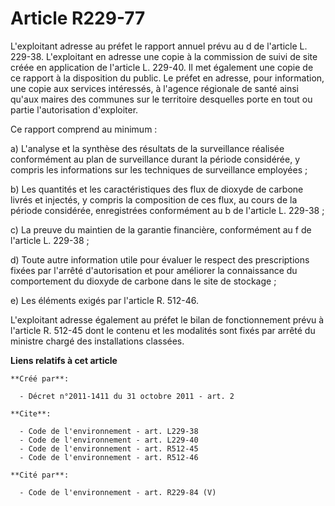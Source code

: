 # Article R229-77

L'exploitant adresse au préfet le rapport annuel prévu au d de l'article L. 229-38. L'exploitant en adresse une copie à la
commission de suivi de site créée en application de l'article L. 229-40. Il met également une copie de ce rapport à la
disposition du public. Le préfet en adresse, pour information, une copie aux services intéressés, à l'agence régionale de
santé ainsi qu'aux maires des communes sur le territoire desquelles porte en tout ou partie l'autorisation d'exploiter. 

Ce rapport comprend au minimum : 

a) L'analyse et la synthèse des résultats de la surveillance réalisée conformément au plan de surveillance durant la période
considérée, y compris les informations sur les techniques de surveillance employées ; 

b) Les quantités et les caractéristiques des flux de dioxyde de carbone livrés et injectés, y compris la composition de ces
flux, au cours de la période considérée, enregistrées conformément au b de l'article L. 229-38 ; 

c) La preuve du maintien de la garantie financière, conformément au f de l'article L. 229-38 ; 

d) Toute autre information utile pour évaluer le respect des prescriptions fixées par l'arrêté d'autorisation et pour
améliorer la connaissance du comportement du dioxyde de carbone dans le site de stockage ; 

e) Les éléments exigés par l'article R. 512-46. 

L'exploitant adresse également au préfet le bilan de fonctionnement prévu à l'article R. 512-45 dont le contenu et les
modalités sont fixés par arrêté du ministre chargé des installations classées.

**Liens relatifs à cet article**

	**Créé par**:

	  - Décret n°2011-1411 du 31 octobre 2011 - art. 2

	**Cite**:

	  - Code de l'environnement - art. L229-38
	  - Code de l'environnement - art. L229-40
	  - Code de l'environnement - art. R512-45
	  - Code de l'environnement - art. R512-46

	**Cité par**:

	  - Code de l'environnement - art. R229-84 (V)
